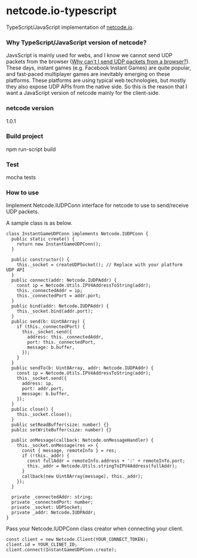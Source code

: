# netcode.io-typescript

TypeScript/JavaScript implementation of [netcode.io](https://github.com/networkprotocol/netcode).

### Why TypeScript/JavaScript version of netcode?

JavsScript is mainly used for webs, and I know we cannot send UDP packets from the browser ([Why can't I send UDP packets from a browser?](http://gafferongames.com/post/why_cant_i_send_udp_packets_from_a_browser/)). These days, instant games (e.g. Facebook Instant Games) are quite popular, and fast-paced multiplayer games are inevitably emerging on these platforms. These platforms are using typical web technologies, but mostly they also expose UDP APIs from the native side. So this is the reason that I want a JavaScript version of netcode mainly for the client-side.

### netcode version

1.0.1

### Build project

npm run-script build

### Test

mocha tests

### How to use

Implement Netcode.IUDPConn interface for netcode to use to send/receive UDP packets.

A sample class is as below.

```
class InstantGameUDPConn implements Netcode.IUDPConn {
  public static create() {
    return new InstantGameUDPConn();
  }

  public constructor() {
    this._socket = createUDPSocket(); // Replace with your platform UDP API
  }
  public connect(addr: Netcode.IUDPAddr) {
    const ip = Netcode.Utils.IPV4AddressToString(addr);
    this._connectedAddr = ip;
    this._connectedPort = addr.port;
  }
  public bind(addr: Netcode.IUDPAddr) {
    this._socket.bind(addr.port);
  }
  public send(b: Uint8Array) {
    if (this._connectedPort) {
      this._socket.send({
        address: this._connectedAddr,
        port: this._connectedPort,
        message: b.buffer,
      });
    }
  }
  public sendTo(b: Uint8Array, addr: Netcode.IUDPAddr) {
    const ip = Netcode.Utils.IPV4AddressToString(addr);
    this._socket.send({
      address: ip,
      port: addr.port,
      message: b.buffer,
    });
  }
  public close() {
    this._socket.close();
  }
  public setReadBuffer(size: number) {}
  public setWriteBuffer(size: number) {}

  public onMessage(callback: Netcode.onMessageHandler) {
    this._socket.onMessage(res => {
      const { message, remoteInfo } = res;
      if (!this._addr) {
        const fullAddr = remoteInfo.address + ':' + remoteInfo.port;
        this._addr = Netcode.Utils.stringToIPV4Address(fullAddr);
      }
      callback(new Uint8Array(message), this._addr);
    });
  }

  private _connectedAddr: string;
  private _connectedPort: number;
  private _socket: UDPSocket;
  private _addr: Netcode.IUDPAddr;
}
```

Pass your Netcode.IUDPConn class creator when connecting your client.

```
const client = new Netcode.Client(YOUR_CONNECT_TOKEN);
client.id = YOUR_CLINET_ID;
client.connect(InstantGameUDPConn.create);
```
